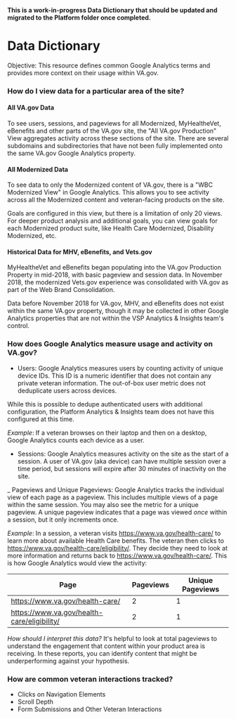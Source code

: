 **This is a work-in-progress Data Dictionary that should be updated and migrated to the Platform folder once completed.**

# Data Dictionary
Objective: This resource defines common Google Analytics terms and provides more context on their usage within VA.gov. 

### How do I view data for a particular area of the site? 

#### All VA.gov Data
To see users, sessions, and pageviews for all Modernized, MyHealtheVet, eBenefits and other parts of the VA.gov site, the "All VA.gov Production" View aggregates activity across these sections of the site. There are several subdomains and subdirectories that have not been fully implemented onto the same VA.gov Google Analytics property.

#### All Modernized Data
To see data to only the Modernized content of VA.gov, there is a "WBC Modernized View" in Google Analytics. This allows you to see activity across all the Modernized content and veteran-facing products on the site. 

Goals are configured in this view, but there is a limitation of only 20 views. For deeper product analysis and additional goals, you can view goals for each Modernized product suite, like Health Care Modernized, Disability Modernized, etc.

#### Historical Data for MHV, eBenefits, and Vets.gov
MyHealtheVet and eBenefits began populating into the VA.gov Production Property in mid-2018, with basic pageview and session data. In November 2018, the modernized Vets.gov experience was consolidated with VA.gov as part of the Web Brand Consolidation.
 
Data before November 2018 for VA.gov, MHV, and eBenefits does not exist within the same VA.gov property, though it may be collected in other Google Analytics properties that are not within the VSP Analytics & Insights team's control. 

### How does Google Analytics measure usage and activity on VA.gov? 
- Users: Google Analytics measures users by counting activity of unique device IDs. This ID is a numeric identifier that does not contain any private veteran information. The out-of-box user metric does not deduplicate users across devices. 

While this is possible to dedupe authenticated users with additional configuration, the Platform Analytics & Insights team does not have this configured at this time. 

   _Example_: If a veteran browses on their laptop and then on a desktop, Google Analytics counts each device as a user. 

- Sessions: Google Analytics measures activity on the site as the start of a session. A user of VA.gov (aka device) can have multiple session over a time period, but sessions will expire after 30 minutes of inactivity on the site.

_ Pageviews and Unique Pageviews: Google Analytics tracks the individual view of each page as a pageview. This includes multiple views of a page within the same session. You may also see the metric for a unique pageview. A unique pageview indicates that a page was viewed _once_ within a session, but it only increments once. 

   _Example_: In a session, a veteran visits https://www.va.gov/health-care/ to learn more about available Health Care benefits. The veteran then clicks to https://www.va.gov/health-care/eligibility/. They decide they need to look at more information and returns back to https://www.va.gov/health-care/. This is how Google Analytics would view the activity:

| Page | Pageviews | Unique Pageviews |
| -- | -- | -- |
| https://www.va.gov/health-care/ | 2 | 1 | 
| https://www.va.gov/health-care/eligibility/ | 2 | 1 |

   _How should I interpret this data?_ It's helpful to look at total pageviews to understand the engagement that content within your product area is receiving. In these reports, you can identify content that might be underperforming against your hypothesis. 
   
### How are common veteran interactions tracked?

- Clicks on Navigation Elements
- Scroll Depth
- Form Submissions and Other Veteran Interactions
